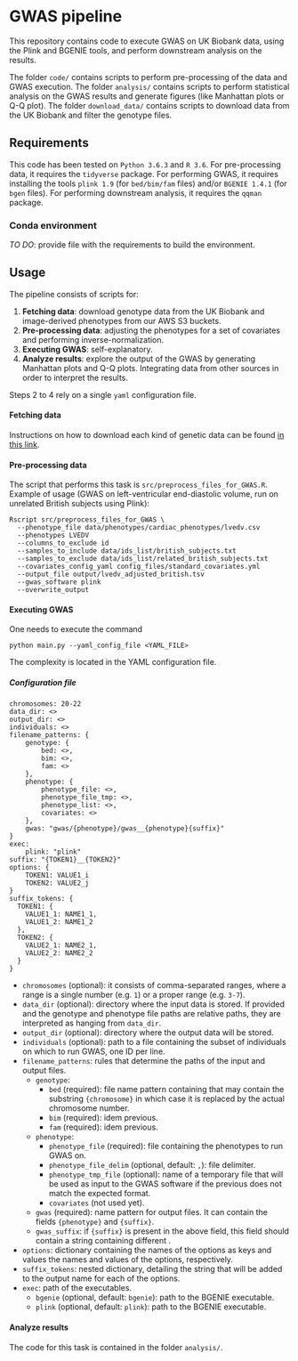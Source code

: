 # GWAS pipeline

This repository contains code to execute GWAS on UK Biobank data, using the Plink and BGENIE tools, and perform downstream analysis on the results.

The folder `code/` contains scripts to perform pre-processing of the data and GWAS execution.
The folder `analysis/` contains scripts to perform statistical analysis on the GWAS results and generate figures (like Manhattan plots or Q-Q plot).
The folder `download_data/` contains scripts to download data from the UK Biobank and filter the genotype files.

## Requirements
This code has been tested on `Python 3.6.3` and `R 3.6`.
For pre-processing data, it requires the `tidyverse` package.
For performing GWAS, it requires installing the tools `plink 1.9` (for `bed/bim/fam` files) and/or `BGENIE 1.4.1` (for `bgen` files).
For performing downstream analysis, it requires the `qqman` package.

### Conda environment
_TO DO_: provide file with the requirements to build the environment.

## Usage
The pipeline consists of scripts for:
1) **Fetching data**: download genotype data from the UK Biobank and image-derived phenotypes from our AWS S3 buckets.
2) **Pre-processing data**: adjusting the phenotypes for a set of covariates and performing inverse-normalization.
3) **Executing GWAS**: self-explanatory. 
4) **Analyze results**: explore the output of the GWAS by generating Manhattan plots and Q-Q plots. Integrating data from other sources in order to interpret the results.   

Steps 2 to 4 rely on a single `yaml` configuration file.

#### Fetching data
Instructions on how to download each kind of genetic data can be found [in this link](https://biobank.ndph.ox.ac.uk/showcase/showcase/docs/ukbgene_instruct.html).

#### Pre-processing data
The script that performs this task is `src/preprocess_files_for_GWAS.R`.
Example of usage (GWAS on left-ventricular end-diastolic volume, run on unrelated British subjects using Plink):

```
Rscript src/preprocess_files_for_GWAS \
  --phenotype_file data/phenotypes/cardiac_phenotypes/lvedv.csv
  --phenotypes LVEDV
  --columns_to_exclude id 
  --samples_to_include data/ids_list/british_subjects.txt
  --samples_to_exclude data/ids_list/related_british_subjects.txt
  --covariates_config_yaml config_files/standard_covariates.yml
  --output_file output/lvedv_adjusted_british.tsv
  --gwas_software plink
  --overwrite_output
```

#### Executing GWAS
One needs to execute the command

`python main.py --yaml_config_file <YAML_FILE>`

The complexity is located in the YAML configuration file.

##### Configuration file

    chromosomes: 20-22  
    data_dir: <>  
    output_dir: <>  
    individuals: <>  
    filename_patterns: {
        genotype: {
            bed: <>,
            bim: <>, 
            fam: <>
        },
        phenotype: {
            phenotype_file: <>,
            phenotype_file_tmp: <>,
            phenotype_list: <>,   
            covariates: <>
        },
        gwas: "gwas/{phenotype}/gwas__{phenotype}{suffix}"
    }
    exec:
        plink: "plink"
    suffix: "{TOKEN1}__{TOKEN2}"
    options: {
        TOKEN1: VALUE1_i
        TOKEN2: VALUE2_j            
    }
    suffix_tokens: {
      TOKEN1: {
        VALUE1_1: NAME1_1,  
        VALUE1_2: NAME1_2 
      },
      TOKEN2: {
        VALUE2_1: NAME2_1,  
        VALUE2_2: NAME2_2
      }
    }

- `chromosomes` (optional): it consists of comma-separated ranges, where a range is a single number (e.g. `1`) or a proper range (e.g. `3-7`).
- `data_dir` (optional): directory where the input data is stored. If provided and the genotype and phenotype file paths are relative paths, they are interpreted as hanging from `data_dir`.
- `output_dir` (optional): directory where the output data will be stored.
- `individuals` (optional): path to a file containing the subset of individuals on which to run GWAS, one ID per line.
- `filename_patterns`: rules that determine the paths of the input and output files.
  - `genotype`:
    - `bed` (required): file name pattern containing that may contain the substring `{chromosome}` in which case it is replaced by the actual chromosome number. 
    - `bim` (required): idem previous.
    - `fam` (required): idem previous.
  - `phenotype`:
    - `phenotype_file` (required): file containing the phenotypes to run GWAS on.
    - `phenotype_file_delim` (optional, default: `,`): file delimiter.  
    - `phenotype_tmp_file` (optional): name of a temporary file that will be used as input to the GWAS software if the previous does not match the expected format.
    - `covariates` (not used yet).
  - `gwas` (required): name pattern for output files. It can contain the fields `{phenotype}` and `{suffix}`.
  - `gwas_suffix`: if `{suffix}` is present in the above field, this field should contain a string containing different .
- `options`: dictionary containing the names of the options as keys and values the names and values of the options, respectively. 
- `suffix_tokens`: nested dictionary, detailing the string that will be added to the output name for each of the options.
- `exec`: path of the executables.
  - `bgenie` (optional, default: `bgenie`): path to the BGENIE executable.
  - `plink` (optional, default: `plink`): path to the BGENIE executable.
  
#### Analyze results
The code for this task is contained in the folder `analysis/`.
